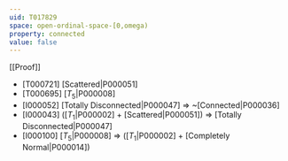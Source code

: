 ```yaml
---
uid: T017829
space: open-ordinal-space-[0,omega)
property: connected
value: false
---
```

[[Proof]]

* [T000721] [Scattered|P000051]
* [T000695] [$T_5$|P000008]
* [I000052] [Totally Disconnected|P000047] => ~[Connected|P000036]
* [I000043] ([$T_1$|P000002] + [Scattered|P000051]) => [Totally Disconnected|P000047]
* [I000100] [$T_5$|P000008] => ([$T_1$|P000002] + [Completely Normal|P000014])

